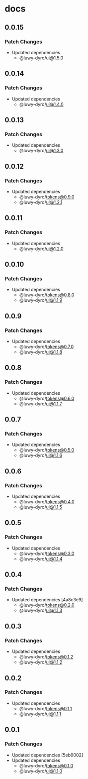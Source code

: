 # docs

## 0.0.15

### Patch Changes

- Updated dependencies
  - @luwy-dyro/ui@1.5.0

## 0.0.14

### Patch Changes

- Updated dependencies
  - @luwy-dyro/ui@1.4.0

## 0.0.13

### Patch Changes

- Updated dependencies
  - @luwy-dyro/ui@1.3.0

## 0.0.12

### Patch Changes

- Updated dependencies
  - @luwy-dyro/tokens@0.9.0
  - @luwy-dyro/ui@1.2.1

## 0.0.11

### Patch Changes

- Updated dependencies
  - @luwy-dyro/ui@1.2.0

## 0.0.10

### Patch Changes

- Updated dependencies
  - @luwy-dyro/tokens@0.8.0
  - @luwy-dyro/ui@1.1.9

## 0.0.9

### Patch Changes

- Updated dependencies
  - @luwy-dyro/tokens@0.7.0
  - @luwy-dyro/ui@1.1.8

## 0.0.8

### Patch Changes

- Updated dependencies
  - @luwy-dyro/tokens@0.6.0
  - @luwy-dyro/ui@1.1.7

## 0.0.7

### Patch Changes

- Updated dependencies
  - @luwy-dyro/tokens@0.5.0
  - @luwy-dyro/ui@1.1.6

## 0.0.6

### Patch Changes

- Updated dependencies
  - @luwy-dyro/tokens@0.4.0
  - @luwy-dyro/ui@1.1.5

## 0.0.5

### Patch Changes

- Updated dependencies
  - @luwy-dyro/tokens@0.3.0
  - @luwy-dyro/ui@1.1.4

## 0.0.4

### Patch Changes

- Updated dependencies [4a8c3e9]
  - @luwy-dyro/tokens@0.2.0
  - @luwy-dyro/ui@1.1.3

## 0.0.3

### Patch Changes

- Updated dependencies
  - @luwy-dyro/tokens@0.1.2
  - @luwy-dyro/ui@1.1.2

## 0.0.2

### Patch Changes

- Updated dependencies
  - @luwy-dyro/tokens@0.1.1
  - @luwy-dyro/ui@1.1.1

## 0.0.1

### Patch Changes

- Updated dependencies [5eb9002]
- Updated dependencies
  - @luwy-dyro/tokens@0.1.0
  - @luwy-dyro/ui@1.1.0
